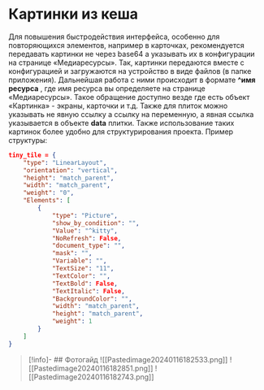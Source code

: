 # Картинки из кеша

Для повышения быстродействия интерфейса, особенно для повторяющихся элементов, например в карточках, рекомендуется передавать картинки не через base64 а указывать их в конфигурации на странице «Медиаресурсы». Так, картинки передаются вместе с конфигурацией и загружаются на устройство в виде файлов (в папке приложения).
Дальнейшая работа с ними происходит в формате **^имя ресурса** , где имя ресурса вы определяете на странице «Медиаресурсы». Такое обращение доступно везде где есть объект «Картинка» - экраны, карточки и т.д. Также для плиток можно указывать не явную ссылку а ссылку на переменную, а явная ссылка указывается в объекте **data** плитки.
Также использование таких картинок более удобно для структурирования проекта.
Пример структуры:
```json
tiny_tile = {  
    "type": "LinearLayout",  
    "orientation": "vertical",  
    "height": "match_parent",  
    "width": "match_parent",  
    "weight": "0",  
    "Elements": [  
        {  
            "type": "Picture",  
            "show_by_condition": "",  
            "Value": "^kitty",  
            "NoRefresh": False,  
            "document_type": "",  
            "mask": "",  
            "Variable": "",  
            "TextSize": "11",  
            "TextColor": "",  
            "TextBold": False,  
            "TextItalic": False,  
            "BackgroundColor": "",  
            "width": "match_parent",  
            "height": "match_parent",  
            "weight": 1  
        }  
    ]  
}
```
>[!info]- ## Фотогайд
>![[Pastedimage20240116182533.png]]
>![[Pastedimage20240116182851.png]]
>![[Pastedimage20240116182743.png]]